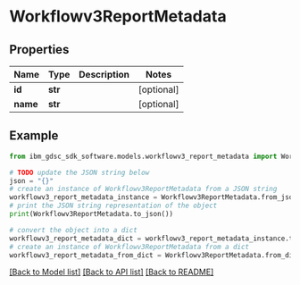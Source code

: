 # Workflowv3ReportMetadata


## Properties

Name | Type | Description | Notes
------------ | ------------- | ------------- | -------------
**id** | **str** |  | [optional] 
**name** | **str** |  | [optional] 

## Example

```python
from ibm_gdsc_sdk_software.models.workflowv3_report_metadata import Workflowv3ReportMetadata

# TODO update the JSON string below
json = "{}"
# create an instance of Workflowv3ReportMetadata from a JSON string
workflowv3_report_metadata_instance = Workflowv3ReportMetadata.from_json(json)
# print the JSON string representation of the object
print(Workflowv3ReportMetadata.to_json())

# convert the object into a dict
workflowv3_report_metadata_dict = workflowv3_report_metadata_instance.to_dict()
# create an instance of Workflowv3ReportMetadata from a dict
workflowv3_report_metadata_from_dict = Workflowv3ReportMetadata.from_dict(workflowv3_report_metadata_dict)
```
[[Back to Model list]](../README.md#documentation-for-models) [[Back to API list]](../README.md#documentation-for-api-endpoints) [[Back to README]](../README.md)


